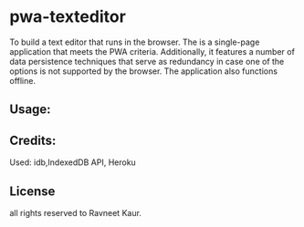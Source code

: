 # pwa-texteditor
To build a text editor that runs in the browser. The is a single-page application that meets the PWA criteria. Additionally, it features a number of data persistence techniques that serve as redundancy in case one of the options is not supported by the browser. The application also functions offline.






## Usage:

 





## Credits:
Used:  idb,IndexedDB API, Heroku

## License 
all rights reserved to Ravneet Kaur.
